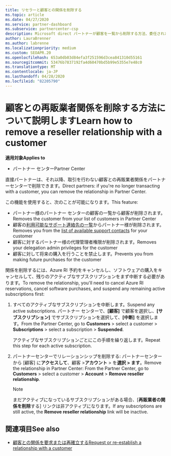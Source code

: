 ```yaml
---
title: リセラーと顧客との関係を削除する
ms.topic: article
ms.date: 04/27/2020
ms.service: partner-dashboard
ms.subservice: partnercenter-csp
description: Microsoft direct パートナーが顧客を一覧から削除する方法、委任された管理者特権を削除する方法、顧客のサポートまたは購入を停止する方法について説明します。
author: LauraBrenner
ms.author: labrenne
ms.localizationpriority: medium
ms.custom: SEOAPR.20
ms.openlocfilehash: 653a0db03d84efa3f251596d3cea841310d55161
ms.sourcegitcommit: 53476b7837192fa4d60470bd5b99e5355e7e48c0
ms.translationtype: MT
ms.contentlocale: ja-JP
ms.lasthandoff: 04/28/2020
ms.locfileid: "82205790"
---
```

# <a name="learn-how-to-remove-a-reseller-relationship-with-a-customer"></a><span data-ttu-id="8eb19-103">顧客との再販業者関係を削除する方法について説明します</span><span class="sxs-lookup"><span data-stu-id="8eb19-103">Learn how to remove a reseller relationship with a customer</span></span>

<span data-ttu-id="8eb19-104">**適用対象**</span><span class="sxs-lookup"><span data-stu-id="8eb19-104">**Applies to**</span></span>

- <span data-ttu-id="8eb19-105">パートナー センター</span><span class="sxs-lookup"><span data-stu-id="8eb19-105">Partner Center</span></span>

<span data-ttu-id="8eb19-106">直接パートナーは、それ以降、取引を行わない顧客との再販業者関係をパートナーセンターで削除できます。</span><span class="sxs-lookup"><span data-stu-id="8eb19-106">Direct partners: if you're no longer transacting with a customer, you can remove the relationship in Partner Center.</span></span>

<span data-ttu-id="8eb19-107">この機能を使用すると、次のことが可能になります。</span><span class="sxs-lookup"><span data-stu-id="8eb19-107">This feature:</span></span>
- <span data-ttu-id="8eb19-108">パートナー様のパートナー センターの顧客の一覧から顧客が削除されます。</span><span class="sxs-lookup"><span data-stu-id="8eb19-108">Removes the customer from your list of customers in Partner Center</span></span>
- <span data-ttu-id="8eb19-109">顧客の[利用可能なサポート連絡先の一覧](assign-support-contacts.md)からパートナー様が削除されます。</span><span class="sxs-lookup"><span data-stu-id="8eb19-109">Removes you from the [list of available support contacts](assign-support-contacts.md) for your customer</span></span>
- <span data-ttu-id="8eb19-110">顧客に対するパートナー様の代理管理者権限が削除されます。</span><span class="sxs-lookup"><span data-stu-id="8eb19-110">Removes your delegation admin privileges for the customer</span></span>
- <span data-ttu-id="8eb19-111">顧客に対して将来の購入を行うことを禁止します。</span><span class="sxs-lookup"><span data-stu-id="8eb19-111">Prevents you from making future purchases for the customer</span></span>

<span data-ttu-id="8eb19-112">関係を削除するには、Azure RI 予約をキャンセルし、ソフトウェアの購入をキャンセルして、残りのアクティブなサブスクリプションをまず中断する必要があります。</span><span class="sxs-lookup"><span data-stu-id="8eb19-112">To remove the relationship, you'll need to cancel Azure RI reservations, cancel software purchases, and suspend any remaining active subscriptions first:</span></span>
1. <span data-ttu-id="8eb19-113">すべてのアクティブなサブスクリプションを中断します。</span><span class="sxs-lookup"><span data-stu-id="8eb19-113">Suspend any active subscriptions.</span></span> <span data-ttu-id="8eb19-114">パートナー センターで、**[顧客]** で顧客を選択し、**[サブスクリプション]** でサブスクリプションを選択して、**[中断]** を選択します。</span><span class="sxs-lookup"><span data-stu-id="8eb19-114">From the Partner Center, go to **Customers** > select a customer > **Subscriptions** > select a subscription > **Suspended**.</span></span> 

   <span data-ttu-id="8eb19-115">アクティブなサブスクリプションごとにこの手順を繰り返します。</span><span class="sxs-lookup"><span data-stu-id="8eb19-115">Repeat this step for each active subscription.</span></span>

2. <span data-ttu-id="8eb19-116">パートナーセンターでリレーションシップを削除する: パートナーセンターから [顧客] に**アクセスして**、顧客 >**アカウント** > を**選択 > ます**。</span><span class="sxs-lookup"><span data-stu-id="8eb19-116">Remove the relationship in Partner Center: From the Partner Center, go to **Customers** > select a customer > **Account** > **Remove reseller relationship**.</span></span>

   > [!NOTE]
   > <span data-ttu-id="8eb19-117">まだアクティブになっているサブスクリプションがある場合、[**再販業者の関係を削除**する] リンクは非アクティブになります。</span><span class="sxs-lookup"><span data-stu-id="8eb19-117">If any subscriptions are still active, the **Remove reseller relationship** link will be inactive.</span></span>

## <a name="see-also"></a><span data-ttu-id="8eb19-118">関連項目</span><span class="sxs-lookup"><span data-stu-id="8eb19-118">See also</span></span>

- [<span data-ttu-id="8eb19-119">顧客との関係を要求または再確立する</span><span class="sxs-lookup"><span data-stu-id="8eb19-119">Request or re-establish a relationship with a customer</span></span>](request-a-relationship-with-a-customer.md)
